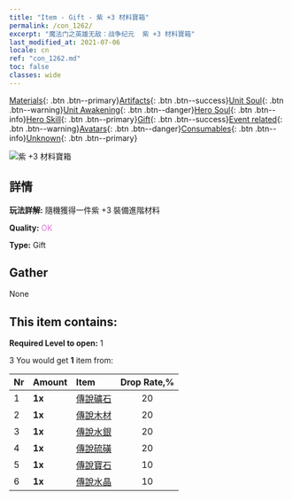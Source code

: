 ```yaml
---
title: "Item - Gift - 紫 +3 材料寶箱"
permalink: /con_1262/
excerpt: "魔法门之英雄无敌：战争纪元  紫 +3 材料寶箱"
last_modified_at: 2021-07-06
locale: cn
ref: "con_1262.md"
toc: false
classes: wide
---
```

 [Materials](/ItemsCN/){: .btn .btn--primary}[Artifacts](/ItemsCN/Artifacts/){: .btn .btn--success}[Unit Soul](/ItemsCN/UnitSoul/){: .btn .btn--warning}[Unit Awakening](/ItemsCN/UnitAwakening/){: .btn .btn--danger}[Hero Soul](/ItemsCN/HeroSoul/){: .btn .btn--info}[Hero Skill](/ItemsCN/HeroSkill/){: .btn .btn--primary}[Gift](/ItemsCN/Gift/){: .btn .btn--success}[Event related](/ItemsCN/Events/){: .btn .btn--warning}[Avatars](/ItemsCN/Avatars/){: .btn .btn--danger}[Consumables](/ItemsCN/Consumables/){: .btn .btn--info}[Unknown](/ItemsCN/Unknown/){: .btn .btn--primary}

 ![紫 +3 材料寶箱](/images/t/i_304002.png)

## 詳情
 **玩法詳解:** 隨機獲得一件紫 +3 裝備進階材料

 **Quality:** <span style="color: #DA70D6">OK</span>

 **Type:** Gift

## Gather

  None

## This item contains:

 **Required Level to open:** 1

 3 You would get **1** item  from:

  | Nr | Amount |     Item    | Drop Rate,% |
  |:---|:-------|:------------|:---------:|
  | 1 |  **1x** | [傳說礦石](/cn/Items/mat_54/) | 20 | 
  | 2 |  **1x** | [傳說木材](/cn/Items/mat_55/) | 20 | 
  | 3 |  **1x** | [傳說水銀](/cn/Items/mat_56/) | 20 | 
  | 4 |  **1x** | [傳說硫磺](/cn/Items/mat_57/) | 20 | 
  | 5 |  **1x** | [傳說寶石](/cn/Items/mat_58/) | 10 | 
  | 6 |  **1x** | [傳說水晶](/cn/Items/mat_59/) | 10 | 
